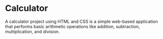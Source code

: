 # Calculator
A calculator project using HTML and CSS is a simple web-based application that performs basic arithmetic operations like addition, subtraction, multiplication, and division. 
